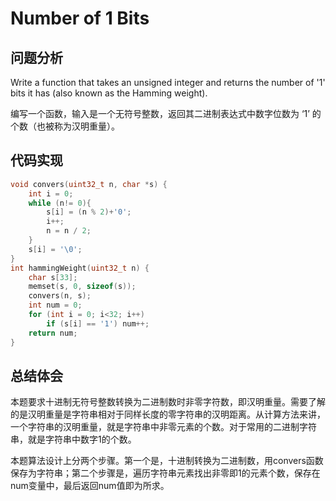 #  Number of 1 Bits

## 问题分析
Write a function that takes an unsigned integer and returns the number of '1' bits it has (also known as the Hamming weight).

编写一个函数，输入是一个无符号整数，返回其二进制表达式中数字位数为 ‘1’ 的个数（也被称为汉明重量）。


## 代码实现
``` C
void convers(uint32_t n, char *s) {
    int i = 0;
    while (n!= 0){
        s[i] = (n % 2)+'0';
        i++;
        n = n / 2;
    }
    s[i] = '\0';
}
int hammingWeight(uint32_t n) {
    char s[33];
    memset(s, 0, sizeof(s));
    convers(n, s);
    int num = 0;
    for (int i = 0; i<32; i++)
        if (s[i] == '1') num++;
    return num;
}
```

## 总结体会

本题要求十进制无符号整数转换为二进制数时非零字符数，即汉明重量。需要了解的是汉明重量是字符串相对于同样长度的零字符串的汉明距离。从计算方法来讲，一个字符串的汉明重量，就是字符串中非零元素的个数。对于常用的二进制字符串，就是字符串中数字1的个数。

本题算法设计上分两个步骤。第一个是，十进制转换为二进制数，用convers函数保存为字符串；第二个步骤是，遍历字符串元素找出非零即1的元素个数，保存在num变量中，最后返回num值即为所求。